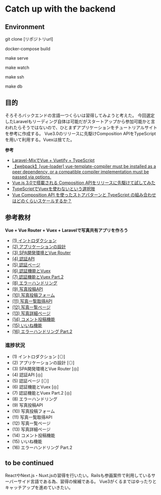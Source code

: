 # Catch up with the backend

## Environment
git clone [リポジトリurl]

docker-compose build

make serve

make watch

make ssh

make db

## 目的
そろそろバックエンドの言語一つくらいは習得してみようと考えた。
今回選定したLaravelもリーディング自体は可能だがスタートアップから参加可能かと言われたらそうではないので、ひとまずアプリケーションをチュートリアルサイトを参考に作成する。
Vue3.0のリリースに先駆けComposition APIをTypeScriptを用いて利用する。Vuexは捨てた。

**参考**
- [Laravel-MixでVue + Vuetify + TypeScript](https://qiita.com/ProjectEuropa/items/359859855de670a995a1)
- [【webpack】[vue-loader] vue-template-compiler must be installed as a peer dependency, or a compatible compiler implementation must be passed via options.](https://qiita.com/7110/items/e6fba3dce01ea85bddb7)
- [Vue.js 3.0で搭載される Composition APIをリリースに先駆けて試してみた](https://tech.smartcamp.co.jp/entry/try-vue-composition-api)
- [TypeScriptでVuexを使わないという選択肢](https://qiita.com/hiroiku/items/e6b3a5c823c367c8e45b)
- [Vue Composition API を使ったストアパターンと TypeScript の組み合わせはどのくらいスケールするか？](https://qiita.com/tmy/items/a545e44100247c364a71)

## 参考教材
**Vue + Vue Router + Vuex + Laravelで写真共有アプリを作ろう**
- [(1) イントロダクション](https://www.hypertextcandy.com/vue-laravel-tutorial-introduction/)
- [(2) アプリケーションの設計](https://www.hypertextcandy.com/vue-laravel-tutorial-application-design/)
- [(3) SPA開発環境とVue Router](https://www.hypertextcandy.com/vue-laravel-tutorial-setting-up-spa-project/)
- [(4) 認証API](https://www.hypertextcandy.com/vue-laravel-tutorial-authentication/)
- [(5) 認証ページ](https://www.hypertextcandy.com/vue-laravel-tutorial-authentication-part-2/)
- [(6) 認証機能とVuex](https://www.hypertextcandy.com/vue-laravel-tutorial-authentication-part-3/)
- [(7) 認証機能とVuex Part.2](https://www.hypertextcandy.com/vue-laravel-tutorial-authentication-part-4/)
- [(8) エラーハンドリング](https://www.hypertextcandy.com/vue-laravel-tutorial-error-handling/)
- [(9) 写真投稿API](https://www.hypertextcandy.com/vue-laravel-tutorial-submit-photo/)
- [(10) 写真投稿フォーム](https://www.hypertextcandy.com/vue-laravel-tutorial-submit-photo-part-2/)
- [(11) 写真一覧取得API](https://www.hypertextcandy.com/vue-laravel-tutorial-list-photos/)
- [(12) 写真一覧ページ](https://www.hypertextcandy.com/vue-laravel-tutorial-list-photos-part-2/)
- [(13) 写真詳細ページ](https://www.hypertextcandy.com/vue-laravel-tutorial-photo-detail/)
- [(14) コメント投稿機能](https://www.hypertextcandy.com/vue-laravel-tutorial-add-comment/)
- [(15) いいね機能](https://www.hypertextcandy.com/vue-laravel-tutorial-likes/)
- [(16) エラーハンドリング Part.2](https://www.hypertextcandy.com/vue-laravel-tutorial-error-handling-part-2/)

### 進捗状況
- (1) イントロダクション [◎]
- (2) アプリケーションの設計 [◎]
- (3) SPA開発環境とVue Router [◎]
- (4) 認証API [◎]
- (5) 認証ページ [◎]
- (6) 認証機能とVuex [◎]
- (7) 認証機能とVuex Part.2 [◎]
- (8) エラーハンドリング
- (9) 写真投稿API
- (10) 写真投稿フォーム
- (11) 写真一覧取得API
- (12) 写真一覧ページ
- (13) 写真詳細ページ
- (14) コメント投稿機能
- (15) いいね機能
- (16) エラーハンドリング Part.2

## to be continued
ReactやNext.js・Nuxt.jsの習得を行いたい。Railsも参画案件で利用しているサーバーサイド言語である為、習得の候補である。
Vue3がくるまではゆったりとキャッチアップを進めていきたい。